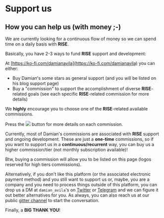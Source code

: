 # Support us

## How you can help us (with money ;-)

We are currently looking for a continuous flow of money so we can spend time on a daily basis with **RISE**.

Basically, you have 2-3 ways to fund **RISE** support and development:

At [https://ko-fi.com/damianavila](https://ko-fi.com/damianavila) you can either:

- Buy Damian's some stars as general support (and you will be listed on his blog support page)
- Buy a "commission" to support the accomplishment of diverse **RISE**-related goals (see each specific **RISE**-related commission for more details)

We **highly** encourage you to choose one of the **RISE**-related available commissions.

Press the [![](../examples/commission.png)](https://ko-fi.com/damianavila/commissions) button for more details on each commission.

Currently, most of Damian's commissions are associated with **RISE** support and ongoing development.
These are just a **one-time** commissions, so if you want to support us in a **continuous/recurrent** way, you can buy us a higher commission/tier (not monthly subscription available)!

Btw, buying a commission will allow you to be listed on this page (logos reserved for high tiers commissions).

Alternatively, if you don't like this platform (or the associated electronic payment method) and you still want to support us or, maybe, you are a company and you need to process things outside of this platform, you can drop us a DM at `damian_avila`'s on [Twitter](https://twitter.com/damian_avila) or [Telegram](https://t.me/damian_avila) and we can figure it out better alternatives for you. As always, you can also reach us at our public [gitter channel](https://gitter.im/damianavila/RISE) to start the conversation.

Finally, a **BIG THANK YOU**!
